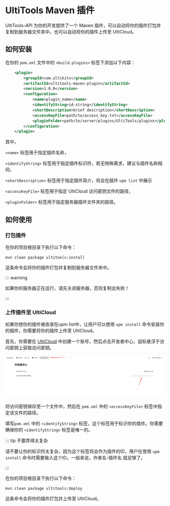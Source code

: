 # UltiTools Maven 插件

UltiTools-API 为你的开发提供了一个 Maven 插件，可以自动将你的插件打包并复制到服务器文件夹中，也可以自动将你的插件上传至 UltiCloud。

## 如何安装

在你的 `pom.xml` 文件中的 `<build.plugins>` 标签下添加以下内容：

```xml
    <plugin>
        <groupId>com.ultikits</groupId>
        <artifactId>ultitools-maven-plugin</artifactId>
        <version>1.0.0</version>
        <configuration>
            <name>plugin_name</name>
            <identifyString>id-string</identifyString>
            <shortDescription>brief description</shortDescription>
            <accessKeyFile>path/to/access_key.txt</accessKeyFile>
            <pluginFolder>path/to/server/plugins/UltiTools/plugins</pluginFolder>
        </configuration>
    </plugin>
```

其中，

`<name>` 标签用于指定插件名称，

`<identifyString>` 标签用于指定插件标识符，若无特殊需求，建议与插件名称相同，

`<shortDescription>` 标签用于指定插件简介，将会在插件 `upm list` 中展示

`<accessKeyFile>` 标签用于指定 UltiCloud 访问密钥文件的路径，

`<pluginFolder>` 标签用于指定服务器插件文件夹的路径。

## 如何使用

### 打包插件

在你的项目根目录下执行以下命令：

```shell
mvn clean package ultitools:install
```

这条命令会将你的插件打包并复制到服务器文件夹中。

::: warning

如果你的服务器正在运行，请先关闭服务器，否则复制会失败！

:::

### 上传插件至 UltiCloud

如果你想你的插件被收录在upm list中，让用户可以使用 `upm install` 命令安装你的插件，你需要将你的插件上传至 UltiCloud。

首先，你需要在 [UltiCloud](https://panel.ultikits.com/) 中创建一个账号，然后点击开发者中心，鼠标悬浮于访问密钥上获取访问密钥。

![maven-plugin-1.png](..%2F..%2Fpublic%2Fmaven-plugin-1.png)

将访问密钥保存至一个文件中，然后在 `pom.xml` 中的 `<accessKeyFile>` 标签中指定该文件的路径。

填写`pom.xml` 中的 `<identifyString>` 标签，这个标签用于标识你的插件。你需要确保你的 `<identifyString>` 标签是唯一的。

::: tip 不要弄得太复杂

请不要让你的标识符太复杂，因为这个标签将会作为插件的ID，用户在使用 `upm install` 命令时需要输入这个ID。一般来说，作者名-插件名 就足够了。

:::

在你的项目根目录下执行以下命令：

```shell
mvn clean package ultitools:deploy
```

这条命令会将你的插件打包并上传至 UltiCloud。
